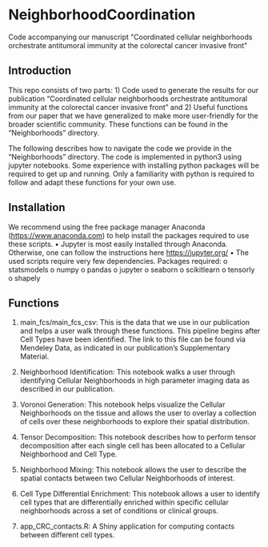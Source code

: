 # NeighborhoodCoordination
Code accompanying our manuscript "Coordinated cellular neighborhoods orchestrate antitumoral immunity at the colorectal cancer invasive front"

## Introduction
This repo consists of two parts: 1) Code used to generate the results for our publication “Coordinated cellular neighborhoods orchestrate antitumoral immunity at the colorectal cancer invasive front” and 2) Useful functions from our paper that we have generalized to make more user-friendly for the broader scientific community.  These functions can be found in the “Neighborhoods” directory.  

The following describes how to navigate the code we provide in the “Neighborhoods” directory. The code is implemented in python3 using jupyter notebooks.  Some experience with installing python packages will be required to get up and running.  Only a familiarity with python is required to follow and adapt these functions for your own use.

## Installation
We recommend using the free package manager Anaconda (https://www.anaconda.com) to help install the packages required to use these scripts.
•	Jupyter is most easily installed through Anaconda.  Otherwise, one can follow the instructions here  https://jupyter.org/
•	The used scripts require very few dependencies.  Packages required:
o	statsmodels
o	numpy
o	pandas
o	jupyter
o	seaborn
o	scikitlearn
o	tensorly
o	shapely
## Functions
1.	main_fcs/main_fcs_csv:  This is the data that we use in our publication and helps a user walk through these functions.  This pipeline begins after Cell Types have been identified.  The link to this file can be found via Mendeley Data, as indicated in our publication’s Supplementary Material.

2.	Neighborhood Identification:  This notebook walks a user through identifying Cellular Neighborhoods in high parameter imaging data as described in our publication.

3.	Voronoi Generation:  This notebook helps visualize the Cellular Neighborhoods on the tissue and allows the user to overlay a collection of cells over these neighborhoods to explore their spatial distribution.

4.	Tensor Decomposition:  This notebook describes how to perform tensor decomposition after each single cell has been allocated to a Cellular Neighborhood and Cell Type.

5.	Neighborhood Mixing:  This notebook allows the user to describe the spatial contacts between two Cellular Neighborhoods of interest.  

6.	Cell Type Differential Enrichment:  This notebook allows a user to identify cell types that are differentially enriched within specific cellular neighborhoods across a set of conditions or clinical groups.  

7.  app_CRC_contacts.R:  A Shiny application for computing contacts between different cell types.

